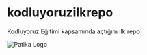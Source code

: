 # kodluyoruzilkrepo
Kodluyoruz Eğitimi kapsamında açtığım ilk repo

![Patika Logo](https://patika-prod.s3.eu-central-1.amazonaws.com/staticFiles/patikaLogo.png)